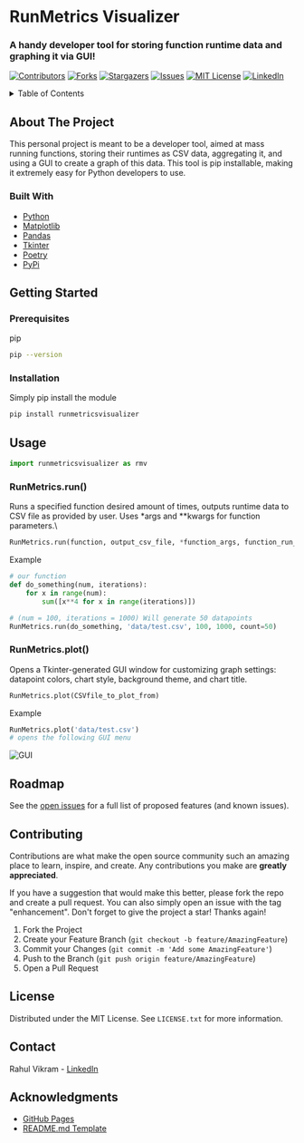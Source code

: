 # RunMetrics Visualizer
### A handy developer tool for storing function runtime data and graphing it via GUI!


[![Contributors][contributors-shield]][contributors-url]
[![Forks][forks-shield]][forks-url]
[![Stargazers][stars-shield]][stars-url]
[![Issues][issues-shield]][issues-url]
[![MIT License][license-shield]][license-url]
[![LinkedIn][linkedin-shield]][linkedin-url]





<!-- TABLE OF CONTENTS -->
<details>
  <summary>Table of Contents</summary>
  <ol>
    <li>
      <a href="#about-the-project">About The Project</a>
      <ul>
        <li><a href="#built-with">Built With</a></li>
      </ul>
    </li>
    <li>
      <a href="#getting-started">Getting Started</a>
      <ul>
        <li><a href="#prerequisites">Prerequisites</a></li>
        <li><a href="#installation">Installation</a></li>
      </ul>
    </li>
    <li><a href="#usage">Usage</a></li>
    <li><a href="#roadmap">Roadmap</a></li>
    <li><a href="#contributing">Contributing</a></li>
    <li><a href="#license">License</a></li>
    <li><a href="#contact">Contact</a></li>
    <li><a href="#acknowledgments">Acknowledgments</a></li>
  </ol>
</details>



<!-- ABOUT THE PROJECT -->
## About The Project
This personal project is meant to be a developer tool, aimed at mass running functions, storing their runtimes as CSV data, aggregating it, and using a GUI to create a graph of this data. This tool is pip installable, making it extremely easy for Python developers to use. 
 

### Built With

* [Python](https://www.python.org/)
* [Matplotlib](https://matplotlib.org/)
* [Pandas](https://pandas.pydata.org/)
* [Tkinter](https://docs.python.org/3/library/tkinter.html)
* [Poetry](https://python-poetry.org/)
* [PyPi](https://pypi.org/)

 
<!-- GETTING STARTED -->
## Getting Started

### Prerequisites
pip
  ```sh
  pip --version
  ```

### Installation
Simply pip install the module
   ```sh
   pip install runmetricsvisualizer
  ```

<!-- USAGE EXAMPLES -->
## Usage
```py
import runmetricsvisualizer as rmv
```

### RunMetrics.run()
Runs a specified function desired amount of times, outputs runtime data to CSV file as provided by user. Uses *args and **kwargs for function parameters.\
```py
RunMetrics.run(function, output_csv_file, *function_args, function_run_count, **function_kwargs)
```
Example
```py
# our function
def do_something(num, iterations):
    for x in range(num):
        sum([x**4 for x in range(iterations)])

# (num = 100, iterations = 1000) Will generate 50 datapoints
RunMetrics.run(do_something, 'data/test.csv', 100, 1000, count=50)
```

### RunMetrics.plot()
Opens a Tkinter-generated GUI window for customizing graph settings: datapoint colors, chart style, background theme, and chart title. 
```py
RunMetrics.plot(CSVfile_to_plot_from)
```
Example
```py
RunMetrics.plot('data/test.csv')
# opens the following GUI menu
```
![GUI](src/img/gui.png)

<!-- ROADMAP -->
## Roadmap

See the [open issues](https://github.com/rahulvikram/RunMetrics-Visualizer/issues) for a full list of proposed features (and known issues).


<!-- CONTRIBUTING -->
## Contributing

Contributions are what make the open source community such an amazing place to learn, inspire, and create. Any contributions you make are **greatly appreciated**.

If you have a suggestion that would make this better, please fork the repo and create a pull request. You can also simply open an issue with the tag "enhancement".
Don't forget to give the project a star! Thanks again!

1. Fork the Project
2. Create your Feature Branch (`git checkout -b feature/AmazingFeature`)
3. Commit your Changes (`git commit -m 'Add some AmazingFeature'`)
4. Push to the Branch (`git push origin feature/AmazingFeature`)
5. Open a Pull Request


<!-- LICENSE -->
## License

Distributed under the MIT License. See `LICENSE.txt` for more information.


<!-- CONTACT -->
## Contact

Rahul Vikram - [LinkedIn](https://www.linkedin.com/in/rahul-vikram/)

<!-- ACKNOWLEDGMENTS -->
## Acknowledgments
* [GitHub Pages](https://pages.github.com)
* [README.md Template](https://github.com/othneildrew/Best-README-Template/blob/master/BLANK_README.md)
 
<!-- MARKDOWN LINKS & IMAGES -->
<!-- https://www.markdownguide.org/basic-syntax/#reference-style-links -->
[contributors-shield]: https://img.shields.io/github/contributors/othneildrew/Best-README-Template.svg?style=for-the-badge
[contributors-url]: https://github.com/rahulvikram/RunMetrics-Visualizer/graphs/contributors
[forks-shield]: https://img.shields.io/github/forks/othneildrew/Best-README-Template.svg?style=for-the-badge
[forks-url]: https://github.com/rahulvikram/RunMetrics-Visualizer/forks
[stars-shield]: https://img.shields.io/github/stars/othneildrew/Best-README-Template.svg?style=for-the-badge
[stars-url]: https://github.com/rahulvikram/RunMetrics-Visualizer/stargazers
[issues-shield]: https://img.shields.io/github/issues/othneildrew/Best-README-Template.svg?style=for-the-badge
[issues-url]: https://github.com/rahulvikram/RunMetrics-Visualizer/issues
[license-shield]: https://img.shields.io/github/license/othneildrew/Best-README-Template.svg?style=for-the-badge
[license-url]: https://github.com/rahulvikram/RunMetrics-Visualizer/blob/master/LICENSE
[linkedin-shield]: https://img.shields.io/badge/-LinkedIn-black.svg?style=for-the-badge&logo=linkedin&colorB=555
[linkedin-url]: https://linkedin.com/in/rahul-vikram/